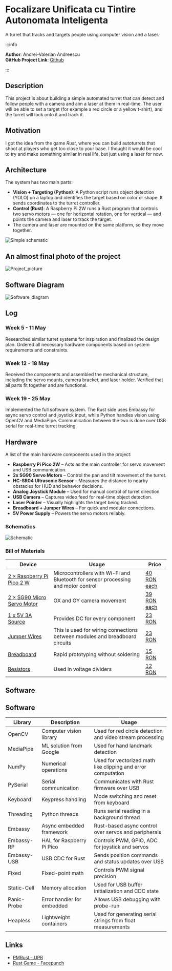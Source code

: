# Focalizare Unificata cu Tintire Autonomata Inteligenta  
A turret that tracks and targets people using computer vision and a laser.

:::info 

**Author**: Andrei-Valerian Andreescu \
**GitHub Project Link**: [Github](https://github.com/UPB-PMRust-Students/proiect-DrescoAV.git)

:::

## Description

This project is about building a simple automated turret that can detect and follow people with a camera and aim a laser at them in real-time. The user will be able to set a target (for example a red circle or a yellow t-shirt), and the turret will lock onto it and track it.



## Motivation

I got the idea from the game *Rust*, where you can build autoturrets that shoot at players who get too close to your base. I thought it would be cool to try and make something similar in real life, but just using a laser for now.

## Architecture 

The system has two main parts:

- **Vision + Targeting (Python)**: A Python script runs object detection (YOLO) on a laptop and identifies the target based on color or shape. It sends coordinates to the turret controller.
- **Control (Rust)**: A Raspberry Pi 2W runs a Rust program that controls two servo motors — one for horizontal rotation, one for vertical — and points the camera and laser to track the target.
- The camera and laser are mounted on the same platform, so they move together.

![Simple schematic](./Simple_diagram.webp)

## An almost final photo of the project
![Project_picture](./Project_picture.webp)

## Software Diagram
![Software_diagram](./Software_diagram.webp)



## Log

<!-- write your progress here every week -->

### Week 5 - 11 May
Researched similar turret systems for inspiration and finalized the design plan. Ordered all necessary hardware components based on system requirements and constraints.

### Week 12 - 18 May
Received the components and assembled the mechanical structure, including the servo mounts, camera bracket, and laser holder. Verified that all parts fit together and are functional.

### Week 19 - 25 May
Implemented the full software system. The Rust side uses Embassy for async servo control and joystick input, while Python handles vision using OpenCV and MediaPipe. Communication between the two is done over USB serial for real-time turret tracking.

## Hardware

A list of the main hardware components used in the project:

- **Raspberry Pi Pico 2W** – Acts as the main controller for servo movement and USB communication.
- **2x SG90 Servo Motors** – Control the pan and tilt movement of the turret.
- **HC-SR04 Ultrasonic Sensor** – Measures the distance to nearby obstacles for HUD and behavior decisions.
- **Analog Joystick Module** – Used for manual control of turret direction
- **USB Camera** – Captures video feed for real-time object detection.
- **Laser Pointer** – Visually highlights the target being tracked.
- **Breadboard + Jumper Wires** – For quick and modular connections.
- **5V Power Supply** – Powers the servo motors reliably.

### Schematics
![Schematic](./Schematic.svg)

### Bill of Materials

<!-- Fill out this table with all the hardware components that you might need.

The format is 
```
| [Device](link://to/device) | This is used ... | [price](link://to/store) |

```

-->

| Device | Usage | Price |
|--------|--------|-------|
| [2 × Raspberry Pi Pico 2 W](https://www.raspberrypi.com/documentation/microcontrollers/pico-series.html) | Microcontrollers with Wi-Fi and Bluetooth for sensor processing and motor control | [40 RON each](https://www.optimusdigital.ro/ro/placi-raspberry-pi/13327-raspberry-pi-pico-2-w.html) |
| [2 × SG90 Micro Servo Motor](https://components101.com/sites/default/files/component_datasheet/MG995-Servo-Motor-Datasheet.pdf) | OX and OY camera movement | [39 RON each](https://www.emag.ro/motor-servo-mg995-11kg-180grade-ai209-s296/pd/DZSHBRBBM/) |
| [1 x 5V 3A Source](https://www.emag.ro/sursa-de-alimentare-pentru-camere-de-supraveghere-universal-ac-dc-5v-3a-negru-q-l5v/pd/DCHP1DYBM/) | Provides DC for every component | [23 RON](https://www.emag.ro/sursa-de-alimentare-pentru-camere-de-supraveghere-universal-ac-dc-5v-3a-negru-q-l5v/pd/DCHP1DYBM/) |
| [Jumper Wires](https://www.electronicwings.com/components/male-to-male-jumper-wire/1/datasheet) | This is used for wiring connections between modules and breadboard circuits | [23 RON](https://www.optimusdigital.ro/en/wires-with-connectors/12475-male-to-male-jumper-wires-40-pin-40cm.html) |
| [Breadboard](https://www.optimusdigital.ro/en/breadboards/13244-breadboard-175-x-67-x-9-mm.html) | Rapid prototyping without soldering | [15 RON](https://www.optimusdigital.ro/en/breadboards/13244-breadboard-175-x-67-x-9-mm.html) |
| [Resistors](https://www.plusivo.com/electronics-kit/117-plusivo-resistor-kit-250-pcs.html) | Used in voltage dividers | [12 RON](https://www.optimusdigital.ro/en/resistors/10928-250-pcs-plusivo-resistor-kit.html) |


## Software

## Software

| Library      | Description                    | Usage                                                       |
|--------------|--------------------------------|-------------------------------------------------------------|
| OpenCV       | Computer vision library        | Used for red circle detection and video stream processing   |
| MediaPipe    | ML solution from Google        | Used for hand landmark detection                           |
| NumPy        | Numerical operations           | Used for vectorized math like clipping and error computation |
| PySerial     | Serial communication           | Communicates with Rust firmware over USB                   |
| Keyboard     | Keypress handling              | Mode switching and reset from keyboard                     |
| Threading    | Python threads                 | Runs serial reading in a background thread                 |
| Embassy      | Async embedded framework       | Rust-based async control over servos and peripherals        |
| Embassy-RP   | HAL for Raspberry Pi Pico      | Controls PWM, GPIO, ADC for joystick and servos            |
| Embassy-USB  | USB CDC for Rust               | Sends position commands and status updates over USB        |
| Fixed        | Fixed-point math               | Controls PWM signal precision                              |
| Static-Cell  | Memory allocation              | Used for USB buffer initialization and CDC state           |
| Panic-Probe  | Error handler for embedded     | Allows USB debugging with probe-run                        |
| Heapless     | Lightweight containers         | Used for generating serial strings from float measurements |

## Links

- [PMRust - UPB](https://pmrust.pages.upb.ro/)
- [Rust Game - Facepunch](https://rust.facepunch.com/)
